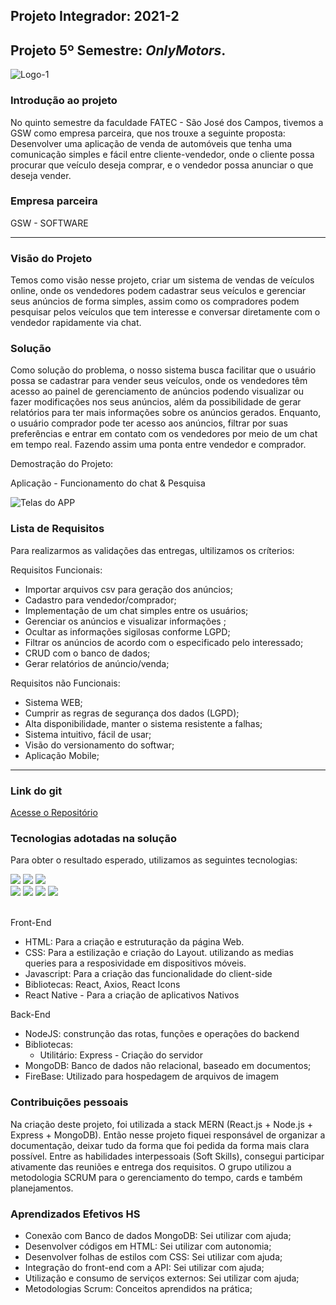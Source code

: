 ## Projeto Integrador: 2021-2

## Projeto 5º Semestre: ***OnlyMotors***.
<img src="https://i.ibb.co/7YK8RV4/Logo-1.png" alt="Logo-1" border="0" />

### Introdução ao projeto

No quinto semestre da faculdade FATEC - São José dos Campos, tivemos a GSW como empresa parceira, que nos trouxe a seguinte proposta: Desenvolver uma aplicação de venda de automóveis que tenha uma comunicação simples e fácil entre cliente-vendedor, onde o cliente possa procurar que veículo deseja comprar, e o vendedor possa anunciar o que deseja vender.
 
### Empresa parceira

GSW - SOFTWARE
***
### Visão do Projeto

Temos como visão nesse projeto, criar um sistema de vendas de veículos online, onde os vendedores 
podem cadastrar seus veículos e gerenciar seus anúncios de forma simples, assim como os 
compradores podem pesquisar pelos veículos que tem interesse e conversar diretamente 
com o vendedor rapidamente via chat.

### Solução

Como solução do problema, o nosso sistema busca facilitar que o usuário possa se cadastrar para vender seus 
veículos, onde os vendedores têm acesso ao painel de gerenciamento de anúncios 
podendo visualizar ou fazer modificações nos seus anúncios, além da possibilidade de 
gerar relatórios para ter mais informações sobre os anúncios gerados. Enquanto, o usuário 
comprador pode ter acesso aos anúncios, filtrar por suas preferências e entrar em contato 
com os vendedores por meio de um chat em tempo real. Fazendo assim uma ponta entre vendedor e comprador.

Demostração do Projeto:

Aplicação - Funcionamento do chat & Pesquisa

![Telas do APP](https://i.imgur.com/rv5bvbF.gif)

### Lista de Requisitos 

Para realizarmos as validações das entregas, ultilizamos os críterios:

Requisitos Funcionais: 

- Importar arquivos csv para geração dos anúncios;
- Cadastro para vendedor/comprador;
- Implementação de um chat simples entre os usuários;
- Gerenciar os anúncios e visualizar informações ;
- Ocultar as informações sigilosas conforme LGPD;
- Filtrar os anúncios de acordo com o especificado pelo interessado;
- CRUD com o banco de dados;
- Gerar relatórios de anúncio/venda;


Requisitos não Funcionais:

- Sistema WEB;
- Cumprir as regras de segurança dos dados (LGPD);
- Alta disponibilidade, manter o sistema resistente a falhas;
- Sistema intuitivo, fácil de usar;
- Visão do versionamento do softwar;
- Aplicação Mobile;

***

### Link do git
[Acesse o Repositório](https://github.com/onlymotors)


### Tecnologias adotadas na solução

Para obter o resultado esperado, utilizamos as seguintes tecnologias:

<img src="https://img.shields.io/badge/JavaScript-F7DF1E?style=for-the-badge&logo=javascript&logoColor=black"> <img src="https://img.shields.io/badge/React-20232A?style=for-the-badge&logo=react&logoColor=61DAFB"> <img src="https://img.shields.io/badge/Expo%20Go-black?style=for-the-badge&logo=expo&logoColor=white"> 
</br>
<img src="https://img.shields.io/badge/MongoDB-8bbf3d?style=for-the-badge&logo=MongoDB&logoColor=white  "> <img src="https://img.shields.io/badge/Node.js-8bbf3d?style=for-the-badge&logo=node.js&logoColor=white"> <img src="https://img.shields.io/badge/swagger-8bbf3d?style=for-the-badge&logo=swagger&logoColor=white"> <img src="https://img.shields.io/badge/firebase-yellow?style=for-the-badge&logo=firebase&logoColor=white"> 
</br>
</br>

Front-End
- HTML: Para a criação e estruturação da página Web.
- CSS: Para a estilização e criação do Layout. utilizando as medias queries para a resposividade em dispositivos móveis. 
- Javascript: Para a criação das funcionalidade do client-side
- Bibliotecas: React, Axios, React Icons
- React Native - Para a criação de aplicativos Nativos

Back-End
- NodeJS: construnção das rotas, funções e operações do backend
- Bibliotecas: 
  - Utilitário: Express - Criação do servidor
- MongoDB: Banco de dados não relacional, baseado em documentos;
- FireBase: Utilizado para hospedagem de arquivos de imagem
  

### Contribuições pessoais

Na criação deste projeto, foi utilizada a stack MERN (React.js + Node.js + Express + MongoDB). Então nesse projeto fiquei responsável de organizar a documentação, deixar tudo da forma que foi pedida da forma mais clara possível.
Entre as habilidades interpessoais (Soft Skills), consegui participar ativamente das reuniões e entrega dos requisitos. O grupo utilizou a metodologia SCRUM para o gerenciamento do tempo, cards e também planejamentos.

### Aprendizados Efetivos HS

- Conexão com Banco de dados MongoDB: Sei utilizar com ajuda;
- Desenvolver códigos em HTML: Sei utilizar com autonomia;
- Desenvolver folhas de estilos com CSS: Sei utilizar com ajuda;
- Integração do front-end com a API: Sei utilizar com ajuda;
- Utilização e consumo de serviços externos: Sei utilizar com ajuda;
- Metodologias Scrum: Conceitos aprendidos na prática;
